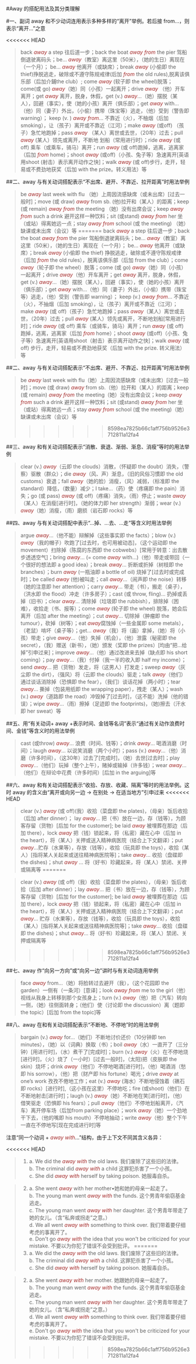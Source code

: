 #Away 的搭配用法及其分类理解 
 
#一、副词 away 和不少动词连用表示多种多样的“离开”举例。若后接 from…，则表示“离开…”之意 
 
<<<<<<< HEAD
> back *away* a step 往后道一步；back the boat *away from* the pier 驾船倒退驶离码头；be… *away*（教室）离这里（50米），（她的生日）离现在（一个月）； be… *away* 他离开（或缺席）；break *away* (小偷即 the thief)挣脱逃走，破除或不遵守陈规戒律(后加 *from* the old rules),脱离该俱乐部（后加介鋪the club）; come *away* (软子即 the wheel)脱落；come(或 go) *away*（她）同（小孩）一起离开；drive *away* （他）开车离开；get *away* 离开，脱身，休假，get (v.) *away*…（她）摆脱（某人），回避（事实），使（她的小孩）离开（俱乐部）；get *away* with…（他）同（妻子）外出，（小偷）携带（珠宝等）逃走，（他）受到（警告即 warning）； keep (v. ) *away from*… 不靠近（火），不柚烟（后加 smoking），让（孩子）离开或不靠近（江河）；make *away* (或off) （孩子）急忙地跑掉；pass *away* （某人）离世或去世，（20年）过去；pull *away* (某人）领先或离开，不断地 
划船（常用进行时）；ride *away* (或 off) 乘车（或乘车，骑马）离开；run *away* (或 off)跑掉，逃离，逃离家（后加 *from* home)；shoot *away* (或off)（小孩、兔子等）急速离开[英语用shoot (射击）表示离开动作之快]；walk *away* (或 off)步行，走开，轻易或不费劲地获奖（后加 with the prize。转义用法）等 
 
##二、away 与有关动词搭配表示“不出席、避开、不靠近、拉开距离”时用法举例 
 
> be *away* last week with flu （她）上周因流感缺席（或未出席）[过去一般时]；move (或 draw) *away* from sb. (他)拉开和（某人）的距离；keep (或 remain) *away from* the meeting （她）没有出席会议；keep *away from* such a drink 避开这样一种饮料；sit (或stand) *away from* her 坐（或站）得离她远一点；stay *away from* school (或 the meeting) （她）缺课或未出席（会议）等 
=======
> back *away* a step 往后退一步；back the boat *away from* the pier 驾船倒退驶离码头；be… *away*（教室）离这里（50米），（她的生日）离现在（一个月）； be… *away* 他离开（或缺席）；break *away* (小偷即 the thief) 挣脱逃走，破除或不遵守陈规戒律（后加 *from* the old rules），脱离该俱乐部（后加 from the club）；come *away*（轮子即 the wheel）脱落；come (或 go) *away*（她）同（小孩）一起离开；drive *away*（他）开车离开；get *away* 离开，脱身，休假，get (v.) *away*…（她）摆脱（某人），回避（事实），使（她的小孩）离开（俱乐部）；get *away* with…（他）同（妻子）外出，（小偷）携带（珠宝等）逃走，（他）受到（警告即 warning）； keep (v.) *away from*… 不靠近（火），不抽烟（后加 smoking），让（孩子）离开或不靠近（江河）；make *away* (或 off)（孩子）急忙地跑掉；pass *away*（某人）离世或去世，（20年）过去；pull *away* (某人）领先或离开，不断地划船[常用进行时]；ride *away* (或 off) 乘车（或骑车，骑马）离开；run *away* (或 off) 跑掉，逃离，逃离家（后加 *from* home）；shoot *away* (或off)（小孩、兔子等）急速离开[英语用shoot（射击）表示离开动作之快]；walk *away* (或 off) 步行，走开，轻易或不费劲地获奖（后加 with the prize. 转义用法）等
 
##二、away 与有关动词搭配表示“不出席、避开、不靠近、拉开距离”时用法举例 
 
> be *away* last week with flu（她）上周因流感缺席（或未出席）[过去一般时]；move (或 draw) *away* from sb.（他）拉开和（某人）的距离；keep (或 remain) *away from* the meeting（她）没有出席会议；keep *away from* such a drink 避开这样一种饮料；sit (或stand) *away from* her 坐（或站）得离她远一点；stay *away from* school (或 the meeting)（她）缺课或未出席（会议）等 
>>>>>>> 8598ea7825b66c1aff756b9526e3712811a12fa4
 
##三、away 和有关动词搭配表示“消散、衰退、渐弱、渐息、消瘦”等时的用法举例 
 
> clear (v.) *away*（云即 the clouds）消散，（怀疑即 the doubt）消失，（警察）驱散（群众）；die *away*（风、声）渐息，（旧的风俗习慣即 the old customs）衰退；fall *away*（她的脸）消瘦，（风）减弱，（标准即 the standard）降低，（数量）减少；I take…（药）使（疼痛即 the pain）消失；go (或 pass) *away* (或 off)（疼痛）消失，（雨）停止；waste *away*（某人）在消瘦[进行时]，（她的体力即 her strength）渐弱；wear (v.) *away*（她）消瘦，（雨）磨损（岩石即 rocks）等
 
##四、away 与有关动词搭配中表示“…掉、…去、…走”等含义时用法举例
 
> argue *away*…（他不能）辩解掉（这些事实即 the facts）；blow (v.) *away*（我的帽子）吹跑了[过去时，也可用被动态]，（这个运动即 the movement）扫除掉（陈腐的东西即 the cobwebs）[常用于转意：出去散步透透空气]；bring *away*… (= come *away* with…)（他）带走或带回（一个很好的想法即 a good idea）；break *away*… 折断或折掉（树枝即 the branches）；burn *away* (一瓶油即 a bottle of oil) 烧掉了[过去时或完成时]；be called *away* (他)被叫走；call *away*…（闹声即 the noise）转移（她的注意即 her attention）；carry *away*… 带走（书），搬走（桌子），（洪水即 the flood）冲走（许多房子）；cast (或 throw, fling)… 扔掉或丢掉（旧书）；clear *away*…  清除掉（垃圾即 the rubbish），排除掉（困难），收拾走（书、报等）；come *away* (轮子即 the wheel) 脱落，她会后离开（后加 after the meeting）；cut *away*… 切除掉（肿瘤即 the tumour），砍掉（树等）；eat *away*腐蚀掉（一些金属即 some metals），（老鼠）啃坏（桌子等）；get… *away*（我）将（画）拿掉，（她）将（小孩）带走；give *away*…（他）失掉（机会），（他）泄露（秘密即 the secret），（我）赠送（新书），（她）颁发（奖即 the prizes）[均由“把…给掉”引申过来]；improve *away*…（他）通过改进来去掉（缺点即 his short coming）；pay *away*…（我）付掉（我一半的收入即 half my income）；send *away*… 把（货物）发走，将（这男人）打发走；sweep *away*（灰尘即 the dirt），（强风）将（云即 the clouds）驱走；talk *away*（他们）通过谈话消除掉（恐惧即 the fear），（我们）谈话花掉（两小时）；tear *away*… 撕掉（包装用纸即 the wrapping paper），拽走（某人）；wash (v.) *away*（道路即 the road）冲毁掉了[过去时]，（这不能）洗掉（他的错误）；wipe *away*…（雨）擦掉（足迹即 the footprints)，（她)擦去（汗水即 her sweat）等
 
##五、用“有关动词+ away +表示时间、金钱等名词”表示“通过有关动作浪费时间、金钱”等含义时的用法举例

> cast (或throw) *away*… 浪费（时间、钱等）；drink *away*… 喝酒消磨（时间）；laugh *away*… 以说笑消磨（两个小时）；pass (v.) *away*…（他）消磨（许多时间），（这30年）过去了[完成时]，（她）去世[过去时]；play *away*…（他们）玩掉（整个上午），赌掉或输掉（许多钱）；wear *away*…（他们）在辩论中花费（许多时间）[后加 in the arguing]等
 
##六、away 和有关动词搭配表示“收拾、存放、收藏、隔离”等时的用法举例。这时 away 的含义由“离开或向另一边 -> 在别处 -> 在适当地方”引申过来 
<<<<<<< HEAD
 
> clear (v.) *away* (或 off)(我）收拾（菜盘即 the plates)，（母亲）饭后收拾（后加 after dinner）； lay *away*… 把（书）放在一边，存（钱等），为顾客存留（货物）[后加 for the customer]; be laid *away* 被埋葬在那边（后加 there），lock *away* 把（钱）锁起来，将（私密）藏在心中（后加 in the heart），将（某人）关押或送入精神病医院（结合上下文翻译）；put *away*…贮存（水果等），存放（钱等），收拾（玩具即 the toys），收拾（某人）[指将某人关起来或送往精神病医院等]；take *away*… 收拾（盘碟即 the dishes)；shut *away* … 将（好书）珍藏起来，将（某人）禁闭、关押或隔离等
=======

> clear (v.) *away* (或 off)（我）收拾（菜盘即 the plates），（母亲）饭后收拾（后加 after dinner）；lay *away*… 把（书）放在一边，存（钱等），为顾客存留（货物）[后加 for the customer]; be laid *away* 被埋葬在那边（后加 there），lock *away* 把（钱）锁起来，将（私密）藏在心中（后加 in the heart），将（某人）关押或送入精神病医院（结合上下文翻译）；put *away*… 贮存（水果等），存放（钱等），收拾（玩具即 the toys），收拾（某人）[指将某人关起来或送往精神病医院等]；take *away*… 收拾（盘碟即 the dishes)；shut *away*… 将（好书）珍藏起来，将（某人）禁闭、关押或隔离等
>>>>>>> 8598ea7825b66c1aff756b9526e3712811a12fa4

##七、away 作“向另一方向”或“向另一边”讲时与有关动词连用举例

> face *away* from…（她）将脸转过去避开（我），（这个花园即 the garden）一侧有（一条河）[意译]；look *away from* me to the girl（他）视线从我身上转移到那个女孩身上；turn (v.) *away*（他）把（汽车）转向一侧，（她）往侧面转身；（他们）使（讨论即 the discussion）离（题即 the topic）[后加 from the topic]等
 
##八、away 在和有关动词搭配表示“不断地、不停地”时的用法举例 
 
> bargain (v.) *away* for…（她们）不断地讨价还价（10分钟即 ten minutes），（她）以（词典）换取（书）；boil *away*（水）一直开了（三分钟）[用进行时]，（水）煮干了[完成时]；burn (v.) *away*（火）在不停地烧[进行时]，（火）烧了（一小时）[过去一般时]，（太阳)把（皮肤即 the skin）烧坏；drink *away*（他们）不停地喝酒[进行时]，（他）喝酒消（愁即 his sorrow），（他）把（财产即 his fortune）喝光；drive *away* at one’s work 孜孜不倦地工作；eat (v.) *away* (海水）不断地侵蚀着（礁石即 rocks）[进行时],（这小孩在这里）不停地吃；fire (或shoot)（他们）在不断地射击[进行时]；laugh (v.) *away*（她）不断地在笑[进行时]，（他）借笑驱走（恐惧即 his fears）；pull *away*（他们）不停地划船离开，（汽车）离开停车场（后加from parking place）；work *away*（她）一个劲地干下去，（他的嘴即 his mouth）不停地抽动；write *away*（他）整个下午一直在不停地写[现在完成进行时]等
 
注意“同一个动词 + *away with*…”结构，由于上下文不同其含义各异： 
 
<<<<<<< HEAD
>1. a. We did the  *away with* the old laws. 我们废除了这些旧的法律。<br />b. The criminal did *away with* a child 这罪犯杀害了一个小孩。<br />c. She did *away with* herself by taking poison. 她服毒自杀。 
 
>2. a. She went *away* with her mother•她和她的母亲一起走了。<br />b. The young man went *away with* the funds. 这个男青年偷窃基金逃走。<br />c. The young man went *away with* her daughter. 这个男青年带走了她的女儿。（含“私奔或拐走”之意。）<br />d. We all went *away with*  something to think over. 我们带着要仔细考虎的事离开了。<br />e. Don't go *away with* the idea that you won't be criticized for your mistake. 不要以为你犯了错误不会受到批评。 
=======
>1.	a. We did	the	 *away with* the old laws. 我们废除了这些旧的法律。<br />b. The criminal did *away with* a child. 这罪犯杀害了一个小孩。<br />c. She did *away with* herself by taking poison. 她服毒自杀。 
 
>2.	a. She went *away with* her mother. 她跟她的母亲一起走了。<br />b. The young man went *away with* the funds. 这个男青年偷窃基金逃走。<br />c. The young man went *away with* her daughter. 这个男青年带走了她的女儿。（含“私奔或拐走”之意。）<br />d.	We all went *away with* something to think over. 我们带着要仔细考虎的事离开了。<br />e. Don't go *away with* the idea that you won't be criticized for your mistake. 不要以为你犯了错误不会受到批评。 
>>>>>>> 8598ea7825b66c1aff756b9526e3712811a12fa4

<style>em {color: brown;}</style>
